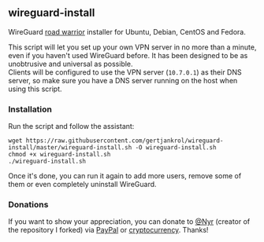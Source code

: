 ## wireguard-install
WireGuard [road warrior](http://en.wikipedia.org/wiki/Road_warrior_%28computing%29) installer for Ubuntu, Debian, CentOS and Fedora.

This script will let you set up your own VPN server in no more than a minute, even if you haven't used WireGuard before. It has been designed to be as unobtrusive and universal as possible.\
Clients will be configured to use the VPN server (`10.7.0.1`) as their DNS server, so make sure you have a DNS server running on the host when using this script.

### Installation
Run the script and follow the assistant:

`wget https://raw.githubusercontent.com/gertjankrol/wireguard-install/master/wireguard-install.sh -O wireguard-install.sh`\
`chmod +x wireguard-install.sh`\
`./wireguard-install.sh`

Once it's done, you can run it again to add more users, remove some of them or even completely uninstall WireGuard.

### Donations
If you want to show your appreciation, you can donate to [@Nyr](https://github.com/Nyr/wireguard-install) (creator of the repository I forked) via [PayPal](https://www.paypal.com/cgi-bin/webscr?cmd=_s-xclick&hosted_button_id=VBAYDL34Z7J6L) or [cryptocurrency](https://pastebin.com/raw/M2JJpQpC). Thanks!
